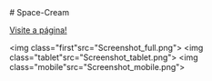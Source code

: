 <main>
# Space-Cream

<a href="https://codepen.io/lucasmoraesdev/full/yLEMjPP">Visite a página!</a>


  <img  class="first"src="Screenshot_full.png">
  <img class="tablet"src="Screenshot_tablet.png">
  <img class="mobile"src="Screenshot_mobile.png">

